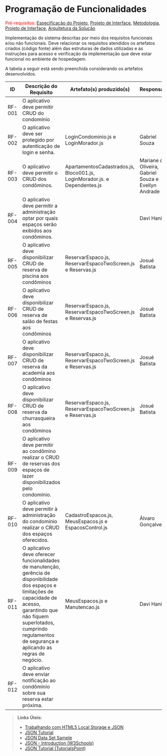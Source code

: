 # Programação de Funcionalidades

<span style="color:red">Pré-requisitos: <a href="2-Especificação do Projeto.md"> Especificação do Projeto</a></span>, <a href="3-Projeto de Interface.md"> Projeto de Interface</a>, <a href="4-Metodologia.md"> Metodologia</a>, <a href="3-Projeto de Interface.md"> Projeto de Interface</a>, <a href="5-Arquitetura da Solução.md"> Arquitetura da Solução</a>

Implementação do sistema descritas por meio dos requisitos funcionais e/ou não funcionais. Deve relacionar os requisitos atendidos os artefatos criados (código fonte) além das estruturas de dados utilizadas e as instruções para acesso e verificação da implementação que deve estar funcional no ambiente de hospedagem.

A tabela a seguir está sendo preenchida considerando os artefatos desenvolvidos.

|  ID   | Descrição do Requisito  | Artefato(s) produzido(s) | Responsável |
|-------|------------------------------------------|-----|-----|
| RF-001 | O aplicativo deve permitir CRUD do condomínio |  |  |
| RF-002 | O aplicativo deve ser protegido por autenticação de login e senha. | LoginCondominio.js e LoginMorador.js  | Gabriel Souza |
| RF-003 | O aplicativo deve permitir o CRUD dos condôminos. | ApartamentosCadastrados.js, Bloco001.js, LoginMorador.js. e Dependentes.js |Mariane de Oliveira, Gabriel Souza e Evellyn Andrade |
| RF-004 | O aplicativo deve permitir a administração optar por quais espaços serão exibidos aos condôminos. | | Davi Haniel |
| RF-005 | O aplicativo deve disponibilizar CRUD de reserva de piscina aos condôminos | ReservarEspaco.js, ReservarEspacoTwoScreen.js e Reservas.js | Josué Batista|
| RF-006 | O aplicativo deve disponibilizar CRUD de reserva de salão de festas aos condôminos | ReservarEspaco.js, ReservarEspacoTwoScreen.js e Reservas.js | Josué Batista|
| RF-007 | O aplicativo deve disponibilizar CRUD de reserva da academia aos condôminos | ReservarEspaco.js, ReservarEspacoTwoScreen.js e Reservas.js | Josué Batista|
| RF-008 | O aplicativo deve disponibilizar CRUD de reserva da churrasqueira aos condôminos | ReservarEspaco.js, ReservarEspacoTwoScreen.js e Reservas.js | Josué Batista|
| RF-009 | O aplicativo deve permitir ao condômino realizar o CRUD de reservas dos espaços de lazer disponibilizados pelo condomínio. |  | |
| RF-010 | O aplicativo deve permitir à administração do condomínio realizar o CRUD dos espaços oferecidos. | CadastroEspacos.js, MeusEspacos.js e EspacosControl.js | Álvaro Gonçalves|
| RF-011 | O aplicativo deve oferecer funcionalidades de manutenção, gerência de disponibilidade dos espaços e limitações de capacidade de acesso, garantindo que não fiquem superlotados, cumprindo regulamentos de segurança e aplicando as regras de negócio. | MeusEspacos.js e Manutencao.js | Davi Haniel |
| RF-012 | O aplicativo deve enviar notificação ao condôminio sobre sua reserva estar próxima. |  | |

> **Links Úteis**:
>
> - [Trabalhando com HTML5 Local Storage e JSON](https://www.devmedia.com.br/trabalhando-com-html5-local-storage-e-json/29045)
> - [JSON Tutorial](https://www.w3resource.com/JSON)
> - [JSON Data Set Sample](https://opensource.adobe.com/Spry/samples/data_region/JSONDataSetSample.html)
> - [JSON - Introduction (W3Schools)](https://www.w3schools.com/js/js_json_intro.asp)
> - [JSON Tutorial (TutorialsPoint)](https://www.tutorialspoint.com/json/index.htm)
